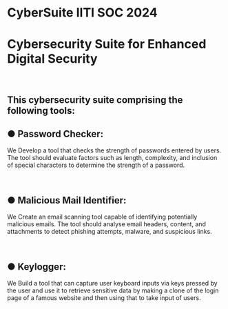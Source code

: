 # CyberSuite IITI SOC 2024
<h1>Cybersecurity Suite for Enhanced Digital Security</h1>
<br>
<h2>This cybersecurity suite comprising the following tools:</h2>
<h2>● Password Checker:</h2>
<p>We Develop a tool that checks the strength of passwords entered by users. The
tool should evaluate factors such as length, complexity, and inclusion of special
characters to determine the strength of a password.</p>
<br>
<h2>● Malicious Mail Identifier:</h2>
<p>We Create an email scanning tool capable of identifying potentially malicious
emails. The tool should analyse email headers, content, and attachments to
detect phishing attempts, malware, and suspicious links. </p>
<br>
<h2>● Keylogger:</h2>
<p>We Build a tool that can capture user keyboard inputs via keys pressed by the user
and use it to retrieve sensitive data by making a clone of the login page of a
famous website and then using that to take input of users.</p>



